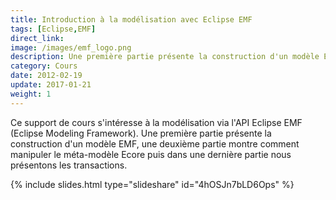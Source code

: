 ```yaml
---
title: Introduction à la modélisation avec Eclipse EMF
tags: [Eclipse,EMF]
direct_link: 
image: /images/emf_logo.png
description: Une première partie présente la construction d'un modèle EMF (Eclipse Modeling Framework), une deuxième partie montre comment manipuler le métamodèle Ecore puis dans une dernière partie nous présentons les transactions.
category: Cours
date: 2012-02-19
update: 2017-01-21
weight: 1
---
```


Ce support de cours s'intéresse à la modélisation via l'API Eclipse EMF (Eclipse Modeling Framework). Une première partie présente la construction d'un modèle EMF, une deuxième partie montre comment manipuler le méta-modèle Ecore puis dans une dernière partie nous présentons les transactions.

{% include slides.html type="slideshare" id="4hOSJn7bLD6Ops" %}
